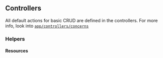 ## Controllers

All default actions for basic CRUD are defined in the controllers. For more info, look into [`app/controllers/concerns`](../app/controllers/concerns)

### Helpers

#### Resources
